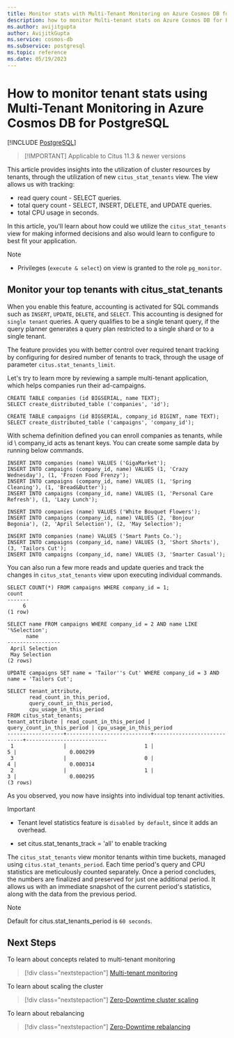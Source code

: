 ```yaml
---
title: Monitor stats with Multi-Tenant Monitoring on Azure Cosmos DB for PostgreSQL
description: how to monitor Multi-tenant stats on Azure Cosmos DB for PostgreSQL
ms.author: avijitgupta
author: AvijitkGupta
ms.service: cosmos-db
ms.subservice: postgresql
ms.topic: reference
ms.date: 05/19/2023
---
```


# How to monitor tenant stats using Multi-Tenant Monitoring in Azure Cosmos DB for PostgreSQL

[!INCLUDE [PostgreSQL](../includes/appliesto-postgresql.md)]

> [!IMPORTANT] Applicable to Citus 11.3 & newer versions

This article provides insights into the utilization of cluster resources by tenants, through the utilization of new `citus_stat_tenants` view. The view allows us with tracking:

* read query count - SELECT queries.
* total query count - SELECT, INSERT, DELETE, and UPDATE queries.
* total CPU usage in seconds.

In this article, you'll learn about how could we utilize the `citus_stat_tenants` view for making informed decisions and also would learn to configure to best fit your application.

> [!Note]
> * Privileges (`execute & select`) on view is granted to the role `pg_monitor`.

## Monitor your top tenants with citus_stat_tenants

When you enable this feature, accounting is activated for SQL commands such as `INSERT`, `UPDATE`, `DELETE`, and `SELECT`. This accounting is designed for `single tenant` queries. A query qualifies to be a single tenant query, if the query planner generates a query plan restricted to a single shard or to a single tenant.

The feature provides you with better control over required tenant tracking by configuring for desired number of tenants to track, through the usage of parameter `citus.stat_tenants_limit`.

Let's try to learn more by reviewing a sample multi-tenant application, which helps companies run their ad-campaigns.

```postgresql
CREATE TABLE companies (id BIGSERIAL, name TEXT);
SELECT create_distributed_table ('companies', 'id');

CREATE TABLE campaigns (id BIGSERIAL, company_id BIGINT, name TEXT);
SELECT create_distributed_table ('campaigns', 'company_id');
```

With schema definition defined you can enroll companies as tenants, while id \ company_id acts as tenant keys. You can create some sample data by running below commands.

```postgresql
INSERT INTO companies (name) VALUES ('GigaMarket');
INSERT INTO campaigns (company_id, name) VALUES (1, 'Crazy Wednesday'), (1, 'Frozen Food Frenzy');
INSERT INTO campaigns (company_id, name) VALUES (1, 'Spring Cleaning'), (1, 'Bread&Butter');
INSERT INTO campaigns (company_id, name) VALUES (1, 'Personal Care Refresh'), (1, 'Lazy Lunch');

INSERT INTO companies (name) VALUES ('White Bouquet Flowers');
INSERT INTO campaigns (company_id, name) VALUES (2, 'Bonjour Begonia'), (2, 'April Selection'), (2, 'May Selection');

INSERT INTO companies (name) VALUES ('Smart Pants Co.');
INSERT INTO campaigns (company_id, name) VALUES (3, 'Short Shorts'), (3, 'Tailors Cut');
INSERT INTO campaigns (company_id, name) VALUES (3, 'Smarter Casual');
```

You can also run a few more reads and update queries and track the changes in `citus_stat_tenants` view upon executing individual commands.

```postgresql
SELECT COUNT(*) FROM campaigns WHERE company_id = 1;
count
-------
     6
(1 row)

SELECT name FROM campaigns WHERE company_id = 2 AND name LIKE '%Selection';
      name
-----------------
 April Selection
 May Selection
(2 rows)

UPDATE campaigns SET name = 'Tailor''s Cut' WHERE company_id = 3 AND name = 'Tailors Cut';
```

```postgresql
SELECT tenant_attribute,
       read_count_in_this_period,
       query_count_in_this_period,
       cpu_usage_in_this_period
FROM citus_stat_tenants;
tenant_attribute | read_count_in_this_period | query_count_in_this_period | cpu_usage_in_this_period
------------------+---------------------------+----------------------------+--------------------------
 1                |                         1 |                          5 |                 0.000299
 3                |                         0 |                          4 |                 0.000314
 2                |                         1 |                          3 |                 0.000295
(3 rows)
```
As you observed, you now have insights into individual top tenant activities.

> [!Important]
> * Tenant level statistics feature is `disabled by default`, since it adds an overhead.
>
> * set citus.stat_tenants_track = 'all' to enable tracking

The `citus_stat_tenants` view monitor tenants within time buckets, managed using `citus.stat_tenants_period`. Each time period's query and CPU statistics are meticulously counted separately. Once a period concludes, the numbers are finalized and preserved for just one additional period. It allows us with an immediate snapshot of the current period's statistics, along with the data from the previous period.

> [!Note]
> Default for citus.stat_tenants_period is `60 seconds`.

## Next Steps
To learn about concepts related to multi-tenant monitoring
> [!div class="nextstepaction"]
> [Multi-tenant monitoring](concepts-multi-tenant-monitoring.md)

To learn about scaling the cluster
> [!div class="nextstepaction"]
> [Zero-Downtime cluster scaling](howto-scale-grow.md)

To learn about rebalancing
> [!div class="nextstepaction"]
> [Zero-Downtime rebalancing](howto-scale-rebalance.md)